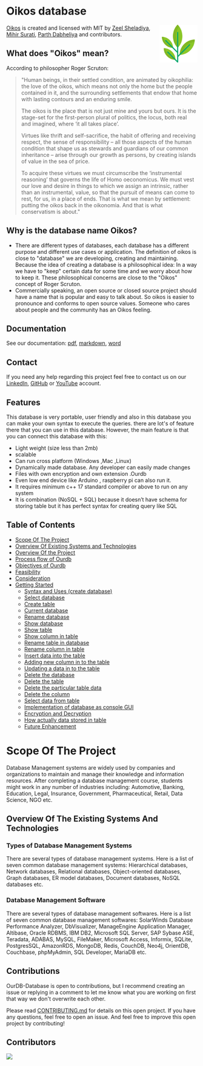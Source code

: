 <!-- markdownlint-configure-file {
  "MD013": {
    "code_blocks": false,
    "tables": false
  },
  "MD033": false,
  "MD041": false
} -->

# Oikos database

[<img src="img/logo.png" align="right" width="100">](https://github.com/zeelsheladiya/OurDB-Database)

[Oikos](https://github.com/zeelsheladiya/OurDB-Database) is created and licensed with MIT by [Zeel Sheladiya](https://github.com/zeelsheladiya), [Mihir Surati](https://github.com/mihirsurati), [Parth Dabheliya](https://github.com/Parth-Dab) and contributors. 

## What does "Oikos" mean?

According to philosopher Roger Scruton: 
>  "Human beings, in their settled condition, are animated by oikophilia: the love of the oikos, which means not only the home but the people contained in it, and the surrounding settlements that endow that home with lasting contours and an enduring smile.
>
> The oikos is the place that is not just mine and yours but ours. It is the stage-set for the first-person plural of politics, the locus, both real and imagined, where ‘it all takes place’.
> 
> Virtues like thrift and self-sacrifice, the habit of offering and receiving respect, the sense of responsibility – all those aspects of the human condition that shape us as stewards and guardians of our common inheritance – arise through our growth as persons, by creating islands of value in the sea of price.
>
> To acquire these virtues we must circumscribe the ‘instrumental reasoning’ that governs the life of Homo oeconomicus. We must vest our love and desire in things to which we assign an intrinsic, rather than an instrumental, value, so that the pursuit of means can come to rest, for us, in a place of ends. That is what we mean by settlement: putting the oikos back in the oikonomia. And that is what conservatism is about."

## Why is the database name Oikos?
- There are different types of databases, each database has a different purpose and different use cases or application. The definition of oikos is close to "database" we are developing, creating and maintaining. Because the idea of ​​creating a database is a philosophical idea: In a way we have to "keep" certain data for some time and we worry about how to keep it. These philosophical concerns are close to the "Oikos" concept of Roger Scruton.
- Commercially speaking, an open source or closed source project should have a name that is popular and easy to talk about. So oikos is easier to pronounce and conforms to open source values. Someone who cares about people and the community has an Oikos feeling. 

## Documentation
See our documentation: [pdf](), [markdown](), [word]() 

## Contact
If you need any help regarding this project feel free to contact us on our [LinkedIn](https://in.linkedin.com/in/zeel-sheladiya-772513176), [GitHub](https://github.com/zeelsheladiya) or [YouTube](https://www.youtube.com/watch?v=2e2Mfs0TdUI) account.

## Features
This database is very portable, user friendly and also in this database you can make your own syntax to execute the queries. there are lot's of feature there that you can use in this database. However, the main feature is that you can connect this database with this:
- Light weight (size less than 2mb)
- scalable
- Can run cross platform (Windows ,Mac ,Linux)
- Dynamically made database. Any developer can easily made changes
- Files with own encryption and own extension .Ourdb
- Even low end device like Arduino , raspberry pi can also run it.
- It requires minimum c++ 17 standard compiler or above to run on any system
- It is combination (NoSQL + SQL) because it doesn’t have schema for storing table but it has perfect syntax for creating query like SQL

## Table of Contents
- [Scope Of The Project](#scope-of-the-project)
- [Overview Of Existing Systems and Technologies](#scope-of-the-project)
- [Overview Of the Project](#scope-of-the-project)
- [Process flow of Ourdb](#scope-of-the-project)
- [Objectives of Ourdb](#scope-of-the-project)
- [Feasibility](#scope-of-the-project)
- [Consideration](#scope-of-the-project)
- [Getting Started](#getting-started)
  - [Syntax and Uses (create database)](#scope-of-the-project)
  - [Select database](#scope-of-the-project)
  - [Create table](#scope-of-the-project)
  - [Current database](#scope-of-the-project)
  - [Rename database](#scope-of-the-project)
  - [Show database](#scope-of-the-project)
  - [Show table](#scope-of-the-project)
  - [Show column in table](#scope-of-the-project)
  - [Rename table in database](#scope-of-the-project)
  - [Rename column in table](#scope-of-the-project)
  - [Insert data into the table](#scope-of-the-project)
  - [Adding new column in to the table](#scope-of-the-project)
  - [Updating a data in to the table](#scope-of-the-project)
  - [Delete the database](#scope-of-the-project)
  - [Delete the table](#scope-of-the-project)
  - [Delete the particular table data](#scope-of-the-project)
  - [Delete the column](#scope-of-the-project)
  - [Select data from table](#scope-of-the-project)
  - [Implementation of database as console GUI](#scope-of-the-project)
  - [Encryption and Decryption](#scope-of-the-project)
  - [How actually data stored in table](#scope-of-the-project)
  - [Future Enhancement](#scope-of-the-project)

# Scope Of The Project
Database Management systems are widely used by companies and organizations to maintain and manage their knowledge and information resources. After completing a database management course, students might work in any number of industries including: Automotive, Banking, Education, Legal, Insurance, Government, Pharmaceutical, Retail, Data Science, NGO etc.

## Overview Of The Existing Systems And Technologies

### Types of Database Management Systems
There are several types of database management systems. Here is a list of seven  common database management systems: Hierarchical databases, Network databases, Relational databases, Object-oriented databases, Graph databases, ER model databases, Document databases, NoSQL databases etc.

### Database Management Software
There are several types of database management softwares. Here is a list of seven common database management softwares: SolarWinds Database Performance Analyzer, DbVisualizer, ManageEngine Application Manager, Altibase, Oracle RDBMS, IBM DB2, Microsoft SQL Server, SAP Sybase ASE, Teradata, ADABAS, MySQL, FileMaker, Microsoft Access, Informix, SQLite, PostgresSQL, AmazonRDS, MongoDB, Redis, CouchDB, Neo4j, OrientDB, Couchbase, phpMyAdmin, SQL Developer, MariaDB etc.

## Contributions
OurDB-Database is open to contributions, but I recommend creating an issue or replying in a comment to let me know what you are working on first that way we don't overwrite each other.

Please read [CONTRIBUTING.md](./CONTRIBUTING.md) for details on this open project. If you have any questions, feel free to open an issue. And feel free to improve this open project by contributing! 

## Contributors
<a href="https://github.com/zeelsheladiya/OurDB/graphs/contributors">
  <img src="https://contrib.rocks/image?repo=zeelsheladiya/OurDB-Database"/>
</a>
